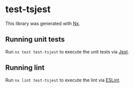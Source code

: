 # test-tsjest

This library was generated with [Nx](https://nx.dev).


## Running unit tests

Run `nx test test-tsjest` to execute the unit tests via [Jest](https://jestjs.io).


## Running lint

Run `nx lint test-tsjest` to execute the lint via [ESLint](https://eslint.org/).

